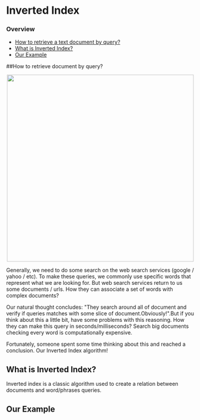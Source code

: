 # Inverted Index

### **Overview**
- [How to retrieve a text document by query?](#how-to-retrieve-document-by-query?)
- [What is Inverted Index?](#what-is-inverted-index?)
- [Our Example](#our-example)


##How to retrieve document by query?
<p align="center"><img src = "../resources/query.png" width = "500"></p>
Generally, we need to do some search on the web search services (google / yahoo / etc). To make these queries, we commonly use specific words that represent what we are looking for. But web search services return to us some documents / urls. How they can associate a set of words with complex documents?


Our natural thought concludes: "They search around all of document and verify if queries matches with some slice of document.Obviously!".But if you think about this a little bit, have some problems with this reasoning. How they can make this query in seconds/milliseconds? Search big documents checking every word is computationally expensive.


Fortunately, someone spent some time thinking about this and reached a conclusion. Our Inverted Index algorithm!

## What is Inverted Index?
Inverted index is a classic algorithm used to create a relation between documents and word/phrases queries.



## Our Example
